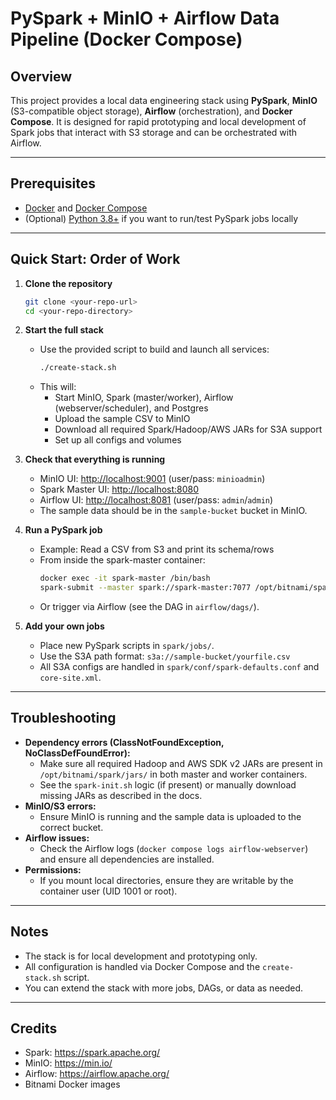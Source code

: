 # PySpark + MinIO + Airflow Data Pipeline (Docker Compose)

## Overview
This project provides a local data engineering stack using **PySpark**, **MinIO** (S3-compatible object storage), **Airflow** (orchestration), and **Docker Compose**. It is designed for rapid prototyping and local development of Spark jobs that interact with S3 storage and can be orchestrated with Airflow.

---

## Prerequisites
- [Docker](https://www.docker.com/get-started) and [Docker Compose](https://docs.docker.com/compose/)
- (Optional) [Python 3.8+](https://www.python.org/) if you want to run/test PySpark jobs locally

---

## Quick Start: Order of Work

1. **Clone the repository**
   ```sh
   git clone <your-repo-url>
   cd <your-repo-directory>
   ```

2. **Start the full stack**
   - Use the provided script to build and launch all services:
     ```sh
     ./create-stack.sh
     ```
   - This will:
     - Start MinIO, Spark (master/worker), Airflow (webserver/scheduler), and Postgres
     - Upload the sample CSV to MinIO
     - Download all required Spark/Hadoop/AWS JARs for S3A support
     - Set up all configs and volumes

3. **Check that everything is running**
   - MinIO UI: [http://localhost:9001](http://localhost:9001) (user/pass: `minioadmin`)
   - Spark Master UI: [http://localhost:8080](http://localhost:8080)
   - Airflow UI: [http://localhost:8081](http://localhost:8081) (user/pass: `admin`/`admin`)
   - The sample data should be in the `sample-bucket` bucket in MinIO.

4. **Run a PySpark job**
   - Example: Read a CSV from S3 and print its schema/rows
   - From inside the spark-master container:
     ```sh
     docker exec -it spark-master /bin/bash
     spark-submit --master spark://spark-master:7077 /opt/bitnami/spark/jobs/read_s3_csv.py
     ```
   - Or trigger via Airflow (see the DAG in `airflow/dags/`).

5. **Add your own jobs**
   - Place new PySpark scripts in `spark/jobs/`.
   - Use the S3A path format: `s3a://sample-bucket/yourfile.csv`
   - All S3A configs are handled in `spark/conf/spark-defaults.conf` and `core-site.xml`.

---

## Troubleshooting
- **Dependency errors (ClassNotFoundException, NoClassDefFoundError):**
  - Make sure all required Hadoop and AWS SDK v2 JARs are present in `/opt/bitnami/spark/jars/` in both master and worker containers.
  - See the `spark-init.sh` logic (if present) or manually download missing JARs as described in the docs.
- **MinIO/S3 errors:**
  - Ensure MinIO is running and the sample data is uploaded to the correct bucket.
- **Airflow issues:**
  - Check the Airflow logs (`docker compose logs airflow-webserver`) and ensure all dependencies are installed.
- **Permissions:**
  - If you mount local directories, ensure they are writable by the container user (UID 1001 or root).

---

## Notes
- The stack is for local development and prototyping only.
- All configuration is handled via Docker Compose and the `create-stack.sh` script.
- You can extend the stack with more jobs, DAGs, or data as needed.

---

## Credits
- Spark: https://spark.apache.org/
- MinIO: https://min.io/
- Airflow: https://airflow.apache.org/
- Bitnami Docker images 